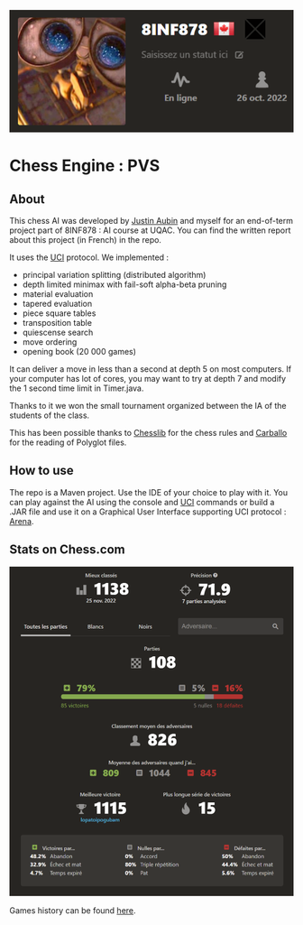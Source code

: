 <p float="left">
  <img src="https://github.com/Wazzabeee/chess_AI/blob/main/images/wall_e.PNG" />
</p>

# Chess Engine : PVS
## About

This chess AI was developed by [Justin Aubin](https://github.com/Justin-Aubin) and myself for an end-of-term project part of 8INF878 : AI course at UQAC. You can find the written report about this project (in French) in the repo.

It uses the [UCI](http://wbec-ridderkerk.nl/html/UCIProtocol.html) protocol. We implemented : 
- principal variation splitting (distributed algorithm)
- depth limited minimax with fail-soft alpha-beta pruning
- material evaluation
- tapered evaluation
- piece square tables
- transposition table
- quiescense search
- move ordering 
- opening book (20 000 games)

It can deliver a move in less than a second at depth 5 on most computers. If your computer has lot of cores, you may want to try at depth 7 and modify the 1 second time limit in Timer.java.

Thanks to it we won the small tournament organized between the IA of the students of the class.

This has been possible thanks to [Chesslib](https://github.com/bhlangonijr/chesslib) for the chess rules and [Carballo](https://github.com/albertoruibal/carballo) for the reading of Polyglot files.

## How to use
The repo is a Maven project. Use the IDE of your choice to play with it. 
You can play against the AI using the console and [UCI](http://wbec-ridderkerk.nl/html/UCIProtocol.html) commands or build a .JAR file and use it on a Graphical User Interface supporting UCI protocol : [Arena](http://www.playwitharena.de/).

## Stats on Chess.com

<p float="left">
  <img src="https://github.com/Wazzabeee/chess_AI/blob/main/images/details.PNG" />
</p>

Games history can be found [here](https://www.chess.com/member/8inf878).
